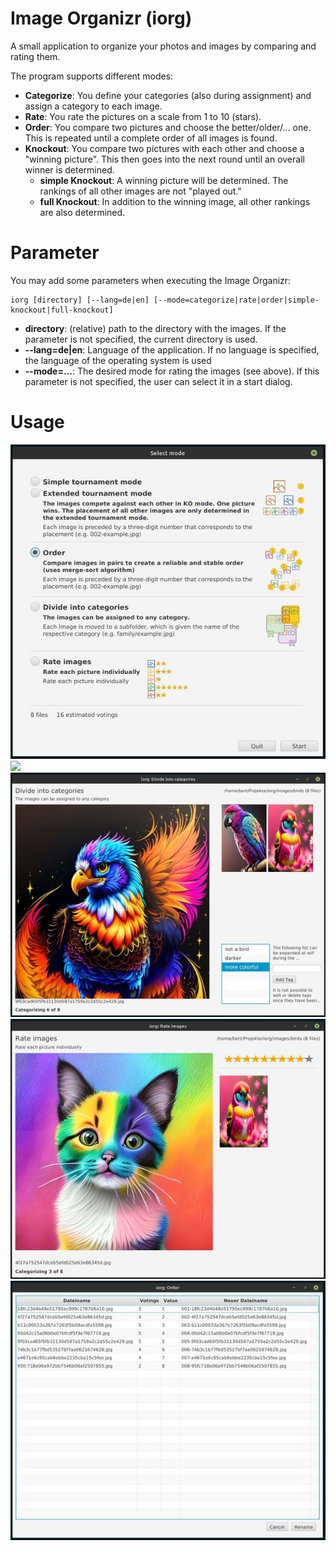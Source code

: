 # Image Organizr (iorg)

A small application to organize your photos and images by comparing and rating them.

The program supports different modes:

- **Categorize**: You define your categories (also during assignment) and assign a category to each image.
- **Rate**: You rate the pictures on a scale from 1 to 10 (stars).
- **Order**: You compare two pictures and choose the better/older/... one. This is repeated until a complete order of all images is found.
- **Knockout**: You compare two pictures with each other and choose a "winning picture". This then goes into the next round until an overall winner is determined.
    - **simple Knockout**: A winning picture will be determined. The rankings of all other images are not "played out."
    - **full Knockout**: In addition to the winning image, all other rankings are also determined.

# Parameter

You may add some parameters when executing the Image Organizr:

```
iorg [directory] [--lang=de|en] [--mode=categorize|rate|order|simple-knockout|full-knockout]
```

- **directory**: (relative) path to the directory with the images. If the parameter is not specified, the current directory is used.
- **--lang=de|en**: Language of the application. If no language is specified, the language of the operating system is used
- **--mode=...**: The desired mode for rating the images (see above). If this parameter is not specified, the user can select it in a start dialog.

# Usage

<img src="docs/screenshots/start-00.jpg"/>

<img src="docs/screenshots/compare-00.jpg"/>

<img src="docs/screenshots/categorize-00.jpg"/>

<img src="docs/screenshots/rate-00.jpg"/>

<img src="docs/screenshots/summary-00.jpg"/>
